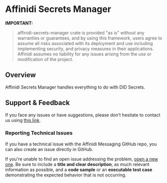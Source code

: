 # Affinidi Secrets Manager

**IMPORTANT:**
> affinidi-secrets-manager crate is provided "as is" without any warranties or
guarantees, and by using this framework, users agree to assume all risks
associated with its deployment and use including implementing security, and privacy
measures in their applications. Affinidi assumes no liability for any issues
arising from the use or modification of the project.

## Overview

Affinidi Secrets Manager handles everything to do with DID Secrets.

## Support & Feedback

If you face any issues or have suggestions, please don't hesitate to contact us
using [this link](https://www.affinidi.com/get-in-touch).

### Reporting Technical Issues

If you have a technical issue with the Affinidi Messaging GitHub repo, you can
also create an issue directly in GitHub.

If you're unable to find an open issue addressing the problem, [open a new one](https://github.com/affinidi/affinidi-tdk-rs/issues/new).
Be sure to include a **title and clear description**, as much relevant information
as possible, and a **code sample** or an **executable test case** demonstrating
the expected behavior that is not occurring.
